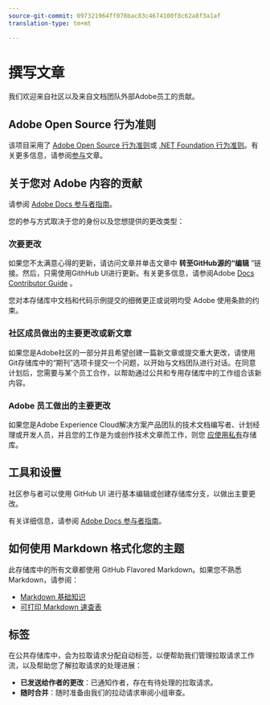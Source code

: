 ```yaml
---
source-git-commit: 097321964ff078bac83c4674100f8c62a8f3a1af
translation-type: tm+mt

---
```

# 撰写文章

我们欢迎来自社区以及来自文档团队外部Adobe员工的贡献。

## Adobe Open Source 行为准则

该项目采用了 [Adobe Open Source 行为准则](code-of-conduct.md)或 [.NET Foundation 行为准则](https://dotnetfoundation.org/code-of-conduct)。有关更多信息，请参阅[参与](contributing.md)文章。

## 关于您对 Adobe 内容的贡献

请参阅 [Adobe Docs 参与者指南](https://docs.adobe.com/content/help/en/contributor/contributor-guide/introduction.html)。

您的参与方式取决于您的身份以及您想提供的更改类型：

### 次要更改

如果您不太满意心得的更新，请访问文章并单击文章中 **转至GitHub源的“编辑** ”链接。然后，只需使用GithHub UI进行更新。有关更多信息，请参阅Adobe [Docs Contributor Guide](https://docs.adobe.com/content/help/en/contributor/contributor-guide/introduction.html) 。

您对本存储库中文档和代码示例提交的细微更正或说明均受 Adobe 使用条款的约束。

### 社区成员做出的主要更改或新文章

如果您是Adobe社区的一部分并且希望创建一篇新文章或提交重大更改，请使用Git存储库中的“期刊”选项卡提交一个问题，以开始与文档团队进行对话。在同意计划后，您需要与某个员工合作，以帮助通过公共和专用存储库中的工作组合该新内容。

<!--
If you submit a pull request with significant changes to documentation and code examples, you'll see a message in the pull request asking you to submit an online contribution license agreement (CLA). We need you to complete the online form before we can review your pull request.
-->

### Adobe 员工做出的主要更改

如果您是Adobe Experience Cloud解决方案产品团队的技术文档编写者、计划经理或开发人员，并且您的工作是为或创作技术文章而工作，则您 [应使用私有](https://git.corp.adobe.com/AdobeDocs)存储库。 <!--Employees from other parts of the Adobe world should use the public repo for minor updates.-->

## 工具和设置

社区参与者可以使用 GitHub UI 进行基本编辑或创建存储库分支，以做出主要更改。

有关详细信息，请参阅 [Adobe Docs 参与者指南](https://docs.adobe.com/content/help/en/contributor/contributor-guide/introduction.html)。

## 如何使用 Markdown 格式化您的主题

此存储库中的所有文章都使用 GitHub Flavored Markdown。如果您不熟悉 Markdown，请参阅：

* [Markdown 基础知识](https://help.github.com/articles/markdown-basics/)
* [可打印 Markdown 速查表](https://guides.github.com/pdfs/markdown-cheatsheet-online.pdf)

## 标签

在公共存储库中，会为拉取请求分配自动标签，以便帮助我们管理拉取请求工作流，以及帮助您了解拉取请求的处理进展：

* **已发送给作者的更改**：已通知作者，存在有待处理的拉取请求。
* **随时合并**：随时准备由我们的拉动请求审阅小组审查。
